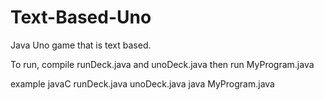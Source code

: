 # Text-Based-Uno
Java Uno game that is text based.


To run, compile runDeck.java and unoDeck.java then run MyProgram.java

example
javaC runDeck.java unoDeck.java
java MyProgram.java
